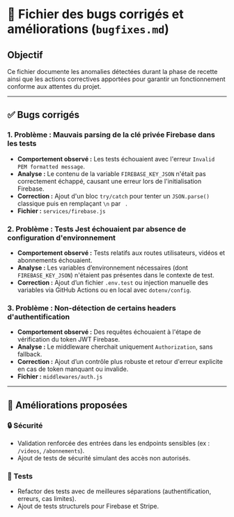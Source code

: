 # 🐛 Fichier des bugs corrigés et améliorations (`bugfixes.md`)

## Objectif
Ce fichier documente les anomalies détectées durant la phase de recette ainsi que les actions correctives apportées pour garantir un fonctionnement conforme aux attentes du projet.


---

## ✅ Bugs corrigés

### 1. Problème : Mauvais parsing de la clé privée Firebase dans les tests
- **Comportement observé :** Les tests échouaient avec l'erreur `Invalid PEM formatted message`.
- **Analyse :** Le contenu de la variable `FIREBASE_KEY_JSON` n'était pas correctement échappé, causant une erreur lors de l'initialisation Firebase.
- **Correction :** Ajout d'un bloc `try/catch` pour tenter un `JSON.parse()` classique puis en remplaçant `\n` par `
`.
- **Fichier :** `services/firebase.js`

### 2. Problème : Tests Jest échouaient par absence de configuration d'environnement
- **Comportement observé :** Tests relatifs aux routes utilisateurs, vidéos et abonnements échouaient.
- **Analyse :** Les variables d’environnement nécessaires (dont `FIREBASE_KEY_JSON`) n'étaient pas présentes dans le contexte de test.
- **Correction :** Ajout d’un fichier `.env.test` ou injection manuelle des variables via GitHub Actions ou en local avec `dotenv/config`.

### 3. Problème : Non-détection de certains headers d'authentification
- **Comportement observé :** Des requêtes échouaient à l'étape de vérification du token JWT Firebase.
- **Analyse :** Le middleware cherchait uniquement `Authorization`, sans fallback.
- **Correction :** Ajout d’un contrôle plus robuste et retour d'erreur explicite en cas de token manquant ou invalide.
- **Fichier :** `middlewares/auth.js`

---

## 🔧 Améliorations proposées

### 🔒 Sécurité
- Validation renforcée des entrées dans les endpoints sensibles (ex : `/videos`, `/abonnements`).
- Ajout de tests de sécurité simulant des accès non autorisés.

### 🧪 Tests
- Refactor des tests avec de meilleures séparations (authentification, erreurs, cas limites).
- Ajout de tests structurels pour Firebase et Stripe.
